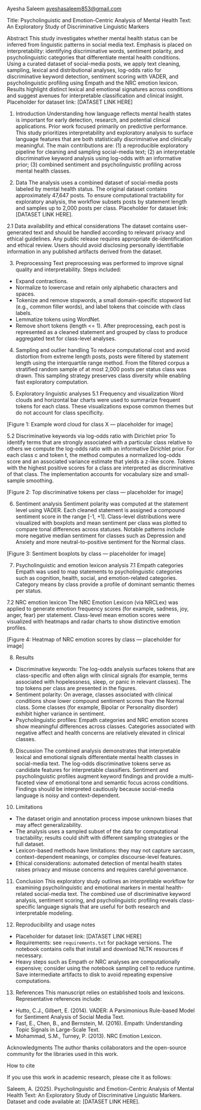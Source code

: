 Ayesha Saleem
ayeshasaleem853@gmail.com

Title: Psycholinguistic and Emotion-Centric Analysis of Mental Health Text: An Exploratory Study of Discriminative Linguistic Markers

Abstract
This study investigates whether mental health status can be inferred from linguistic patterns in social media text. Emphasis is placed on interpretability: identifying discriminative words, sentiment polarity, and psycholinguistic categories that differentiate mental health conditions. Using a curated dataset of social-media posts, we apply text cleaning, sampling, lexical and distributional analyses, log-odds ratio for discriminative keyword detection, sentiment scoring with VADER, and psycholinguistic profiling using Empath and the NRC emotion lexicon. Results highlight distinct lexical and emotional signatures across conditions and suggest avenues for interpretable classification and clinical insight. Placeholder for dataset link: [DATASET LINK HERE]

1. Introduction
Understanding how language reflects mental health states is important for early detection, research, and potential clinical applications. Prior work focused primarily on predictive performance. This study prioritizes interpretability and exploratory analysis to surface language features that are both statistically discriminative and clinically meaningful. The main contributions are: (1) a reproducible exploratory pipeline for cleaning and sampling social-media text; (2) an interpretable discriminative keyword analysis using log-odds with an informative prior; (3) combined sentiment and psycholinguistic profiling across mental health classes.

2. Data
The analysis uses a combined dataset of social-media posts labeled by mental health status. The original dataset contains approximately 47,647 posts. To ensure computational tractability for exploratory analysis, the workflow subsets posts by statement length and samples up to 2,000 posts per class. Placeholder for dataset link: [DATASET LINK HERE].

2.1 Data availability and ethical considerations
The dataset contains user-generated text and should be handled according to relevant privacy and ethical guidelines. Any public release requires appropriate de-identification and ethical review. Users should avoid disclosing personally identifiable information in any published artifacts derived from the dataset.

3. Preprocessing
Text preprocessing was performed to improve signal quality and interpretability. Steps included:
- Expand contractions.
- Normalize to lowercase and retain only alphabetic characters and spaces.
- Tokenize and remove stopwords, a small domain-specific stopword list (e.g., common filler words), and label tokens that coincide with class labels.
- Lemmatize tokens using WordNet.
- Remove short tokens (length <= 1).
After preprocessing, each post is represented as a cleaned statement and grouped by class to produce aggregated text for class-level analyses.

4. Sampling and outlier handling
To reduce computational cost and avoid distortion from extreme length posts, posts were filtered by statement length using the interquartile range method. From the filtered corpus a stratified random sample of at most 2,000 posts per status class was drawn. This sampling strategy preserves class diversity while enabling fast exploratory computation.

5. Exploratory linguistic analyses
5.1 Frequency and visualization
Word clouds and horizontal bar charts were used to summarize frequent tokens for each class. These visualizations expose common themes but do not account for class specificity.

[Figure 1: Example word cloud for class X — placeholder for image]

5.2 Discriminative keywords via log-odds ratio with Dirichlet prior
To identify terms that are strongly associated with a particular class relative to others we compute the log-odds ratio with an informative Dirichlet prior. For each class c and token t, the method computes a normalized log-odds score and an associated variance estimate that yields a z-like score. Tokens with the highest positive scores for a class are interpreted as discriminative of that class. The implementation accounts for vocabulary size and small-sample smoothing.

[Figure 2: Top discriminative tokens per class — placeholder for image]

6. Sentiment analysis
Sentiment polarity was computed at the statement level using VADER. Each cleaned statement is assigned a compound sentiment score in the range [-1, +1]. Class-level distributions were visualized with boxplots and mean sentiment per class was plotted to compare tonal differences across statuses. Notable patterns include more negative median sentiment for classes such as Depression and Anxiety and more neutral-to-positive sentiment for the Normal class.

[Figure 3: Sentiment boxplots by class — placeholder for image]

7. Psycholinguistic and emotion lexicon analysis
7.1 Empath categories
Empath was used to map statements to psycholinguistic categories such as cognition, health, social, and emotion-related categories. Category means by class provide a profile of dominant semantic themes per status.

7.2 NRC emotion lexicon
The NRC Emotion Lexicon (via NRCLex) was applied to generate emotion frequency scores (for example, sadness, joy, anger, fear) per statement. Class-level mean emotion scores were visualized with heatmaps and radar charts to show distinctive emotion profiles.

[Figure 4: Heatmap of NRC emotion scores by class — placeholder for image]

8. Results
- Discriminative keywords: The log-odds analysis surfaces tokens that are class-specific and often align with clinical signals (for example, terms associated with hopelessness, sleep, or panic in relevant classes). The top tokens per class are presented in the figures.
- Sentiment polarity: On average, classes associated with clinical conditions show lower compound sentiment scores than the Normal class. Some classes (for example, Bipolar or Personality disorder) exhibit higher variance in sentiment.
- Psycholinguistic profiles: Empath categories and NRC emotion scores show meaningful differences across classes. Categories associated with negative affect and health concerns are relatively elevated in clinical classes.

9. Discussion
The combined analysis demonstrates that interpretable lexical and emotional signals differentiate mental health classes in social-media text. The log-odds discriminative tokens serve as candidate features for interpretable classifiers. Sentiment and psycholinguistic profiles augment keyword findings and provide a multi-faceted view of emotional tone and semantic focus across conditions. Findings should be interpreted cautiously because social-media language is noisy and context-dependent.

10. Limitations
- The dataset origin and annotation process impose unknown biases that may affect generalizability.
- The analysis uses a sampled subset of the data for computational tractability; results could shift with different sampling strategies or the full dataset.
- Lexicon-based methods have limitations: they may not capture sarcasm, context-dependent meanings, or complex discourse-level features.
- Ethical considerations: automated detection of mental health states raises privacy and misuse concerns and requires careful governance.

11. Conclusion
This exploratory study outlines an interpretable workflow for examining psycholinguistic and emotional markers in mental health-related social-media text. The combined use of discriminative keyword analysis, sentiment scoring, and psycholinguistic profiling reveals class-specific language signals that are useful for both research and interpretable modeling.

12. Reproducibility and usage notes
- Placeholder for dataset link: [DATASET LINK HERE]
- Requirements: see `requirements.txt` for package versions. The notebook contains cells that install and download NLTK resources if necessary.
- Heavy steps such as Empath or NRC analyses are computationally expensive; consider using the notebook sampling cell to reduce runtime. Save intermediate artifacts to disk to avoid repeating expensive computations.

13. References
This manuscript relies on established tools and lexicons. Representative references include:
- Hutto, C.J., Gilbert, E. (2014). VADER: A Parsimonious Rule-based Model for Sentiment Analysis of Social Media Text.
- Fast, E., Chen, B., and Bernstein, M. (2016). Empath: Understanding Topic Signals in Large-Scale Text.
- Mohammad, S.M., Turney, P. (2013). NRC Emotion Lexicon.

Acknowledgments
The author thanks collaborators and the open-source community for the libraries used in this work.

How to cite

If you use this work in academic research, please cite it as follows:

Saleem, A. (2025). Psycholinguistic and Emotion-Centric Analysis of Mental Health Text: An Exploratory Study of Discriminative Linguistic Markers. Dataset and code available at: [DATASET LINK HERE].